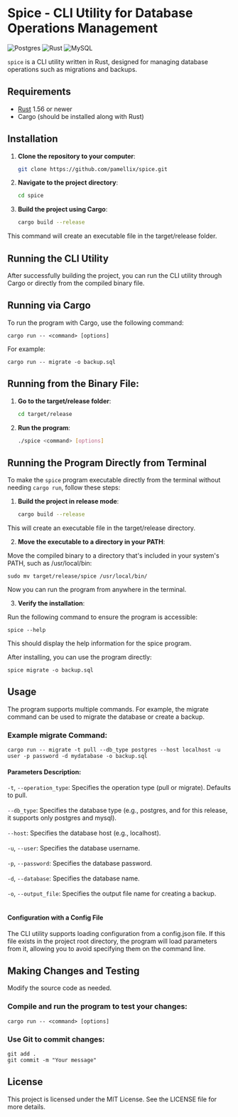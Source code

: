# Spice - CLI Utility for Database Operations Management

![Postgres](https://img.shields.io/badge/postgres-%23316192.svg?style=for-the-badge&logo=postgresql&logoColor=white)
![Rust](https://img.shields.io/badge/rust-%23000000.svg?style=for-the-badge&logo=rust&logoColor=white)
![MySQL](https://img.shields.io/badge/mysql-4479A1.svg?style=for-the-badge&logo=mysql&logoColor=white)

`spice` is a CLI utility written in Rust, designed for managing database operations such as migrations and backups.

## Requirements

- [Rust](https://www.rust-lang.org/) 1.56 or newer
- Cargo (should be installed along with Rust)

## Installation

1. **Clone the repository to your computer**:

   ```sh
   git clone https://github.com/pamellix/spice.git
2. **Navigate to the project directory**:

    ```sh
    cd spice
3. **Build the project using Cargo**:

    ```sh
    cargo build --release
This command will create an executable file in the target/release folder.

## Running the CLI Utility

After successfully building the project, you can run the CLI utility through Cargo or directly from the compiled binary file.

## Running via Cargo

To run the program with Cargo, use the following command:

    cargo run -- <command> [options]
For example:

    cargo run -- migrate -o backup.sql
## Running from the Binary File:

1. **Go to the target/release folder**:
    ```sh
    cd target/release
2. **Run the program**:
    ```sh
    ./spice <command> [options]

## Running the Program Directly from Terminal

To make the `spice` program executable directly from the terminal without needing `cargo run`, follow these steps:

1. **Build the project in release mode**:

   ```sh
   cargo build --release

This will create an executable file in the target/release directory.

2. **Move the executable to a directory in your PATH**:

Move the compiled binary to a directory that's included in your system's PATH, such as /usr/local/bin:

    sudo mv target/release/spice /usr/local/bin/
Now you can run the program from anywhere in the terminal.

3. **Verify the installation**:

Run the following command to ensure the program is accessible:

    spice --help
This should display the help information for the spice program.

After installing, you can use the program directly:

    spice migrate -o backup.sql

## Usage

The program supports multiple commands. For example, the migrate command can be used to migrate the database or create a backup.

### Example migrate Command: 

    cargo run -- migrate -t pull --db_type postgres --host localhost -u user -p password -d mydatabase -o backup.sql
#### Parameters Description:

`-t`, `--operation_type`: Specifies the operation type (pull or migrate). Defaults to pull.<br><br>
`--db_type`: Specifies the database type (e.g., postgres, and for this release, it supports only postgres and mysql).<br><br>
`--host`: Specifies the database host (e.g., localhost).<br><br>
`-u`, `--user`: Specifies the database username.<br><br>
`-p`, `--password`: Specifies the database password.<br><br>
`-d`, `--database`: Specifies the database name.<br><br>
`-o`, `--output_file`: Specifies the output file name for creating a backup.<br><br>

#### Configuration with a Config File
The CLI utility supports loading configuration from a config.json file. If this file exists in the project root directory, the program will load parameters from it, allowing you to avoid specifying them on the command line.

## Making Changes and Testing
Modify the source code as needed.

### Compile and run the program to test your changes:

    cargo run -- <command> [options]

  
### Use Git to commit changes:

    git add .
    git commit -m "Your message"
  
## License
This project is licensed under the MIT License. See the LICENSE file for more details.

